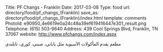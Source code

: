Title:          PF Changs - Franklin
Date:           2017-03-08
Type:           food
url:            directory/food/pf_changs_(Franklin)
save_as:        directory/food/pf_changs_(Franklin)/index.html
template:       comments
PhotoId:        e90950_4e6619e0a24c48a39ef619416447e301_result.png
Telephone:      (615) 503-9640
Address:        439 Cool Springs Blvd, Franklin, TN 37067
website:        http://www.pfchangs.com/index.aspx

مطعم يقدم المأكولات الآسيوية مثل ياباني، صيني، كوري، تايلندي
